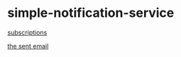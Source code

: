 # simple-notification-service
[subscriptions](./Screenshot%202023-07-23%20111622.png)

[the sent email](./Screenshot%202023-07-23%20111833.png)
